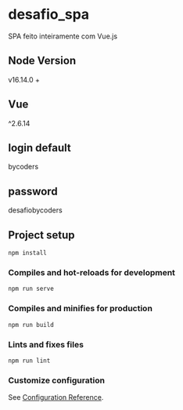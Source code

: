 # desafio_spa
SPA feito inteiramente com Vue.js
## Node Version
v16.14.0 +
## Vue
^2.6.14

## login default
bycoders
## password
desafiobycoders


## Project setup
```
npm install
```

### Compiles and hot-reloads for development
```
npm run serve
```

### Compiles and minifies for production
```
npm run build
```

### Lints and fixes files
```
npm run lint
```

### Customize configuration
See [Configuration Reference](https://cli.vuejs.org/config/).

